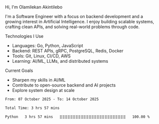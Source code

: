 Hi, I'm Olamilekan Akintilebo

I'm a Software Engineer with a focus on backend development and a growing interest in Artificial Intelligence. I enjoy building scalable systems, crafting clean APIs, and solving real-world problems through code.

Technologies I Use
- Languages: Go, Python, JavaScript
- Backend: REST APIs, gRPC, PostgreSQL, Redis, Docker
- Tools: Git, Linux, CI/CD, AWS
- Learning: AI/ML, LLMs, and distributed systems

 Current Goals
 - Sharpen my skills in AI/ML
 - Contribute to open-source backend and AI projects
 - Explore system design at scale

<!--START_SECTION:waka-->

```txt
From: 07 October 2025 - To: 14 October 2025

Total Time: 3 hrs 57 mins

Python   3 hrs 57 mins   ⣿⣿⣿⣿⣿⣿⣿⣿⣿⣿⣿⣿⣿⣿⣿⣿⣿⣿⣿⣿⣿⣿⣿⣿⣿   100.00 %
```

<!--END_SECTION:waka-->
